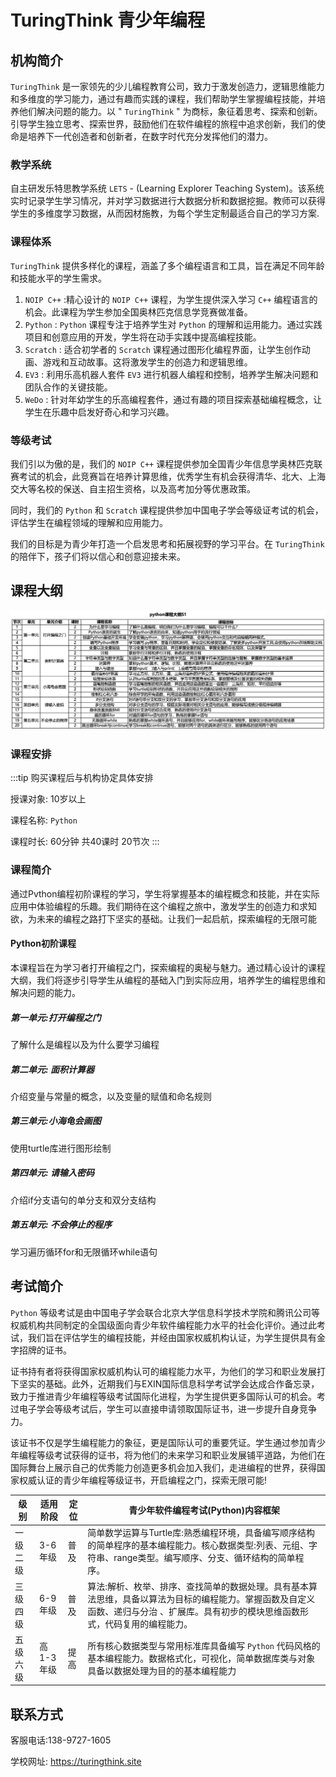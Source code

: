 # TuringThink 青少年编程

## 机构简介

 `TuringThink` 是一家领先的少儿编程教育公司，致力于激发创造力，逻辑思维能力和多维度的学习能力，通过有趣而实践的课程，我们帮助学生掌握编程技能，并培养他们解决问题的能力。以 " `TuringThink` " 为商标，象征着思考、探索和创新。引导学生独立思考、探索世界，鼓励他们在软件编程的旅程中追求创新，我们的使命是培养下一代创造者和创新者，在数字时代充分发挥他们的潜力。

### 教学系统

自主研发乐特思教学系统 `LETS` - (Learning Explorer Teaching System)。该系统实时记录学生学习情况，并对学习数据进行大数据分析和数据挖掘。教师可以获得学生的多维度学习数据，从而因材施教，为每个学生定制最适合自己的学习方案.

### 课程体系

`TuringThink` 提供多样化的课程，涵盖了多个编程语言和工具，旨在满足不同年龄和技能水平的学生需求。

1. `NOIP C++` :精心设计的 `NOIP C++` 课程，为学生提供深入学习 `C++` 编程语言的机会。此课程为学生参加全国奥林匹克信息学竞赛做准备。
2. `Python` : `Python` 课程专注于培养学生对 `Python` 的理解和运用能力。通过实践项目和创意应用的开发，学生将在动手实践中提高编程技能。
3. `Scratch` : 适合初学者的 `Scratch` 课程通过图形化编程界面，让学生创作动画、游戏和互动故事。这将激发学生的创造力和逻辑思维。
4. `EV3` : 利用乐高机器人套件 `EV3` 进行机器人编程和控制，培养学生解决问题和团队合作的关键技能。
5. `WeDo` : 针对年幼学生的乐高编程套件，通过有趣的项目探索基础编程概念，让学生在乐趣中启发好奇心和学习兴趣。

### 等级考试

我们引以为傲的是，我们的 `NOIP C++` 课程提供参加全国青少年信息学奥林匹克联赛考试的机会，此竞赛旨在培养计算思维，优秀学生有机会获得清华、北大、上海交大等名校的保送、自主招生资格，以及高考加分等优惠政策。

同时，我们的 `Python` 和 `Scratch` 课程提供参加中国电子学会等级证考试的机会，评估学生在编程领域的理解和应用能力。

我们的目标是为青少年打造一个启发思考和拓展视野的学习平台。在 `TuringThink` 的陪伴下，孩子们将以信心和创意迎接未来。

## 课程大纲

![](/images/kidsedu/python.png)


### 课程安排

:::tip
购买课程后与机构协定具体安排

授课对象: 10岁以上

课程名称:  `Python`

课程时长: 60分钟 共40课时 20节次
:::


### 课程简介

通过Pvthon编程初阶课程的学习，学生将掌握基本的编程概念和技能，并在实际应用中体验编程的乐趣。我们期待在这个编程之旅中，激发学生的创造力和求知欲，为未来的编程之路打下坚实的基础。让我们一起启航，探索编程的无限可能

#### Python初阶课程

本课程旨在为学习者打开编程之门，探索编程的奥秘与魅力。通过精心设计的课程大纲，我们将逐步引导学生从编程的基础入门到实际应用，培养学生的编程思维和解决问题的能力。

##### 第一单元:打开编程之门

了解什么是编程以及为什么要学习编程

##### 第二单元: 面积计算器

介绍变量与常量的概念，以及变量的赋值和命名规则

##### 第三单元:小海龟会画图

使用turtle库进行图形绘制

##### 第四单元: 请输入密码

介绍if分支语句的单分支和双分支结构

##### 第五单元: 不会停止的程序

学习遍历循环for和无限循环while语句


## 考试简介

 `Python` 等级考试是由中国电子学会联合北京大学信息科学技术学院和腾讯公司等权威机构共同制定的全国级面向青少年软件编程能力水平的社会化评价。通过此考试，我们旨在评估学生的编程技能，并经由国家权威机构认证，为学生提供具有金字招牌的证书。

证书持有者将获得国家权威机构认可的编程能力水平，为他们的学习和职业发展打下坚实的基础。此外，近期我们与EXIN国际信息科学考试学会达成合作备忘录，致力于推进青少年编程等级考试国际化进程，为学生提供更多国际认可的机会。考过电子学会等级考试后，学生可以直接申请领取国际证书，进一步提升自身竞争力。

该证书不仅是学生编程能力的象征，更是国际认可的重要凭证。学生通过参加青少年编程等级考试获得的证书，将为他们的未来学习和职业发展铺平道路，为他们在国际舞台上展示自己的优秀能力创造更多机会加入我们，走进编程的世界，获得国家权威认证的青少年编程等级证书，开启编程之门，探索无限可能!


级别 | 适用阶段 | 定位 | 青少年软件编程考试(Python)内容框架
----|---------|-----|-------------------------------
一级二级|3-6年级| 普及 | 简单数学运算与Turtle库:熟悉编程环境，具备编写顺序结构的简单程序的基本编程能力。核心数据类型:列表、元组、字符串、range类型。编写顺序、分支、循环结构的简单程序。
三级四级|6-9年级| 普及 | 算法:解析、枚举、排序、查找简单的数据处理。具有基本算法思维，具备以算法为目标的编程能力。掌握函数及自定义函数、递归与分治 、扩展库。具有初步的模块思维函数形式，代码复用的编程能力。
五级六级|高1-3年级| 提高 | 所有核心数据类型与常用标准库具备编写 `Python` 代码风格的基本编程能力。数据格式化，可视化，简单数据库类与对象具备以数据处理为目的的基本编程能力


## 联系方式

客服电话:138-9727-1605

学校网址: https://turingthink.site
